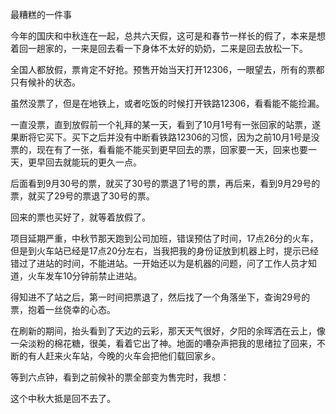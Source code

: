
最糟糕的一件事

今年的国庆和中秋连在一起，总共六天假，这可是和春节一样长的假了，本来是想着回一趟家的，一来是回去看一下身体不太好的奶奶，二来是回去放松一下。

全国人都放假，票肯定不好抢。预售开始当天打开12306，一眼望去，所有的票都只有候补的状态。

虽然没票了，但是在地铁上，或者吃饭的时候打开铁路12306，看看能不能捡漏。

一直没票，直到放假前一个礼拜的某一天，看到了10月1号有一张回家的站票，遂果断将它买下。买下之后并没有中断看铁路12306的习惯，因为之前10月1号是没票的，现在有了一张，看看能不能买到更早回去的票，回家要一天，回来也要一天，更早回去就能玩的更久一点。

后面看到9月30号的票，就买了30号的票退了1号的票，再后来，看到9月29号的票，就买了29号的票退了30号的票。

回来的票也买好了，就等着放假了。

项目延期严重，中秋节那天跑到公司加班，错误预估了时间，17点26分的火车，但是到火车站已经是17点20分左右，当我把我的身份证放到机器上时，提示已经错过了进站的时间，不能进站。一开始还以为是机器的问题，问了工作人员才知道，火车发车10分钟前禁止进站。

得知进不了站之后，第一时间把票退了，然后找了一个角落坐下，查询29号的票，抱着一丝侥幸的心态。

在刷新的期间，抬头看到了天边的云彩，那天天气很好，夕阳的余晖洒在云上，像一朵淡粉的棉花糖，很美，看着它出了神。地面的嘈杂声把我的思绪拉了回来，不断的有人赶来火车站，今晚的火车会把他们载回家乡。

等到六点钟，看到之前候补的票全部变为售完时，我想：

这个中秋大抵是回不去了。